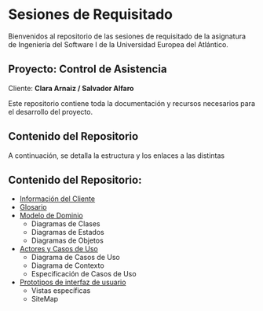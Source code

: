 # Sesiones de Requisitado

Bienvenidos al repositorio de las sesiones de requisitado de la asignatura de Ingeniería del Software I de la Universidad Europea del Atlántico.

## Proyecto: **Control de Asistencia**

Cliente: **Clara Arnaiz / Salvador Alfaro**

Este repositorio contiene toda la documentación y recursos necesarios para el desarrollo del proyecto.

## Contenido del Repositorio

A continuación, se detalla la estructura y los enlaces a las distintas

## Contenido del Repositorio:
- [Información del Cliente](/informaciónDelCliente/README.md)
- [Glosario](/documentos/glosario.md)
- [Modelo de Dominio](/documentos/modeloDelDominio/README.md)
  - Diagramas de Clases
  - Diagramas de Estados
  - Diagramas de Objetos
- [Actores y Casos de Uso](/documentos/casosDeUso/README.md)
  - Diagrama de Casos de Uso
  - Diagrama de Contexto
  - Especificación de Casos de Uso
- [Prototipos de interfaz de usuario](/documentos/prototipos/README.md)
  - Vistas específicas
  - SiteMap
